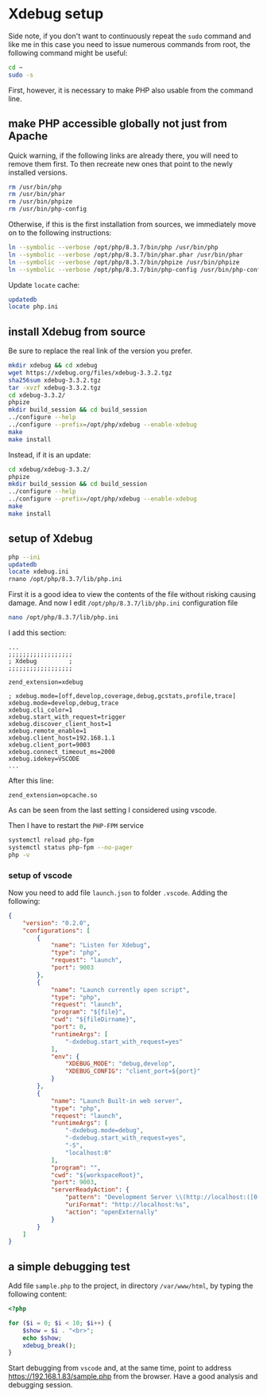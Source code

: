 # Xdebug setup

Side note, if you don't want to continuously repeat the `sudo` command and like me in this case you need to issue numerous commands from root, the following command might be useful:

```bash
cd ~
sudo -s
```

First, however, it is necessary to make PHP also usable from the command line.

## make PHP accessible globally not just from Apache

Quick warning, if the following links are already there, you will need to remove them first. To then recreate new ones that point to the newly installed versions.

```bash
rm /usr/bin/php
rm /usr/bin/phar
rm /usr/bin/phpize
rm /usr/bin/php-config
```

Otherwise, if this is the first installation from sources, we immediately move on to the following instructions:

```bash
ln --symbolic --verbose /opt/php/8.3.7/bin/php /usr/bin/php
ln --symbolic --verbose /opt/php/8.3.7/bin/phar.phar /usr/bin/phar
ln --symbolic --verbose /opt/php/8.3.7/bin/phpize /usr/bin/phpize
ln --symbolic --verbose /opt/php/8.3.7/bin/php-config /usr/bin/php-config
```

Update `locate` cache:

```bash
updatedb
locate php.ini
```

## install Xdebug from source

Be sure to replace the real link of the version you prefer.

```bash
mkdir xdebug && cd xdebug
wget https://xdebug.org/files/xdebug-3.3.2.tgz
sha256sum xdebug-3.3.2.tgz
tar -xvzf xdebug-3.3.2.tgz
cd xdebug-3.3.2/
phpize
mkdir build_session && cd build_session
../configure --help
../configure --prefix=/opt/php/xdebug --enable-xdebug
make
make install
```

Instead, if it is an update:

```bash
cd xdebug/xdebug-3.3.2/
phpize
mkdir build_session && cd build_session
../configure --help
../configure --prefix=/opt/php/xdebug --enable-xdebug
make
make install
```

## setup of Xdebug

```bash
php --ini
updatedb
locate xdebug.ini
rnano /opt/php/8.3.7/lib/php.ini
```

First it is a good idea to view the contents of the file without risking causing damage.
And now I edit `/opt/php/8.3.7/lib/php.ini` configuration file

```bash
nano /opt/php/8.3.7/lib/php.ini
```

I add this section:

```text
...
;;;;;;;;;;;;;;;;;;
; Xdebug         ;
;;;;;;;;;;;;;;;;;;

zend_extension=xdebug

; xdebug.mode=[off,develop,coverage,debug,gcstats,profile,trace]
xdebug.mode=develop,debug,trace
xdebug.cli_color=1
xdebug.start_with_request=trigger
xdebug.discover_client_host=1
xdebug.remote_enable=1
xdebug.client_host=192.168.1.1
xdebug.client_port=9003
xdebug.connect_timeout_ms=2000
xdebug.idekey=VSCODE
...
```

After this line:

```text
zend_extension=opcache.so
```

As can be seen from the last setting I considered using vscode.

Then I have to restart the `PHP-FPM` service

```bash
systemctl reload php-fpm
systemctl status php-fpm --no-pager
php -v
```

### setup of vscode

Now you need to add file `launch.json` to folder `.vscode`.
Adding the following:

```json
{
    "version": "0.2.0",
    "configurations": [
        {
            "name": "Listen for Xdebug",
            "type": "php",
            "request": "launch",
            "port": 9003
        },
        {
            "name": "Launch currently open script",
            "type": "php",
            "request": "launch",
            "program": "${file}",
            "cwd": "${fileDirname}",
            "port": 0,
            "runtimeArgs": [
                "-dxdebug.start_with_request=yes"
            ],
            "env": {
                "XDEBUG_MODE": "debug,develop",
                "XDEBUG_CONFIG": "client_port=${port}"
            }
        },
        {
            "name": "Launch Built-in web server",
            "type": "php",
            "request": "launch",
            "runtimeArgs": [
                "-dxdebug.mode=debug",
                "-dxdebug.start_with_request=yes",
                "-S",
                "localhost:0"
            ],
            "program": "",
            "cwd": "${workspaceRoot}",
            "port": 9003,
            "serverReadyAction": {
                "pattern": "Development Server \\(http://localhost:([0-9]+)\\) started",
                "uriFormat": "http://localhost:%s",
                "action": "openExternally"
            }
        }
    ]
}
```

## a simple debugging test

Add file `sample.php` to the project, in directory `/var/www/html`, by typing the following content:

```php
<?php

for ($i = 0; $i < 10; $i++) {
    $show = $i . "<br>";
    echo $show;
    xdebug_break();
}
```

Start debugging from `vscode` and, at the same time, point to address <https://192.168.1.83/sample.php> from the browser.
Have a good analysis and debugging session.
